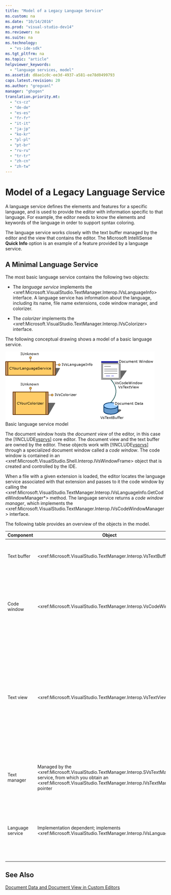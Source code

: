 ```yaml
---
title: "Model of a Legacy Language Service"
ms.custom: na
ms.date: "10/14/2016"
ms.prod: "visual-studio-dev14"
ms.reviewer: na
ms.suite: na
ms.technology: 
  - "vs-ide-sdk"
ms.tgt_pltfrm: na
ms.topic: "article"
helpviewer_keywords: 
  - "language services, model"
ms.assetid: d8ae1c0c-ee3d-4937-a581-ee78d0499793
caps.latest.revision: 20
ms.author: "gregvanl"
manager: "ghogen"
translation.priority.mt: 
  - "cs-cz"
  - "de-de"
  - "es-es"
  - "fr-fr"
  - "it-it"
  - "ja-jp"
  - "ko-kr"
  - "pl-pl"
  - "pt-br"
  - "ru-ru"
  - "tr-tr"
  - "zh-cn"
  - "zh-tw"
---
```

# Model of a Legacy Language Service
A language service defines the elements and features for a specific language, and is used to provide the editor with information specific to that language. For example, the editor needs to know the elements and keywords of the language in order to support syntax coloring.  
  
 The language service works closely with the text buffer managed by the editor and the view that contains the editor. The Microsoft IntelliSense **Quick Info** option is an example of a feature provided by a language service.  
  
## A Minimal Language Service  
 The most basic language service contains the following two objects:  
  
-   The *language service* implements the \<xref:Microsoft.VisualStudio.TextManager.Interop.IVsLanguageInfo> interface. A language service has information about the language, including its name, file name extensions, code window manager, and colorizer.  
  
-   The *colorizer* implements the \<xref:Microsoft.VisualStudio.TextManager.Interop.IVsColorizer> interface.  
  
 The following conceptual drawing shows a model of a basic language service.  
  
 ![Language Service Model graphic](../extensibility/media/vslanguageservicemodel.gif "vsLanguageServiceModel")  
Basic language service model  
  
 The document window hosts the *document view* of the editor, in this case the [!INCLUDE[vsprvs](../codequality/includes/vsprvs_md.md)] core editor. The document view and the text buffer are owned by the editor. These objects work with [!INCLUDE[vsprvs](../codequality/includes/vsprvs_md.md)] through a specialized document window called a *code window*. The code window is contained in an \<xref:Microsoft.VisualStudio.Shell.Interop.IVsWindowFrame> object that is created and controlled by the IDE.  
  
 When a file with a given extension is loaded, the editor locates the language service associated with that extension and passes to it the code window by calling the \<xref:Microsoft.VisualStudio.TextManager.Interop.IVsLanguageInfo.GetCodeWindowManager*> method. The language service returns a *code window manager*, which implements the \<xref:Microsoft.VisualStudio.TextManager.Interop.IVsCodeWindowManager> interface.  
  
 The following table provides an overview of the objects in the model.  
  
|Component|Object|Function|  
|---------------|------------|--------------|  
|Text buffer|\<xref:Microsoft.VisualStudio.TextManager.Interop.VsTextBuffer>|A Unicode read/write text stream. It is possible for text to use other encodings.|  
|Code window|\<xref:Microsoft.VisualStudio.TextManager.Interop.VsCodeWindow>|A document window that contains one or more text views. When [!INCLUDE[vsprvs](../codequality/includes/vsprvs_md.md)] is in multiple-document interface (MDI) mode, the code window is an MDI child.|  
|Text view|\<xref:Microsoft.VisualStudio.TextManager.Interop.VsTextView>|A window that lets the user navigate and view text by using the keyboard and mouse. A text view appears to the user as an editor. You can use text views in ordinary editor windows, the Output window, and the Immediate window. Additionally, you can configure one or more text views within a code window.|  
|Text manager|Managed by the \<xref:Microsoft.VisualStudio.TextManager.Interop.SVsTextManager> service, from which you obtain an \<xref:Microsoft.VisualStudio.TextManager.Interop.IVsTextManager> pointer|A component that maintains common information shared by all the components described previously.|  
|Language service|Implementation dependent; implements \<xref:Microsoft.VisualStudio.TextManager.Interop.IVsLanguageInfo>|An object that provides the editor with language-specific information such as syntax highlighting, statement completion, and brace matching.|  
  
## See Also  
 [Document Data and Document View in Custom Editors](../extensibility/document-data-and-document-view-in-custom-editors.md)